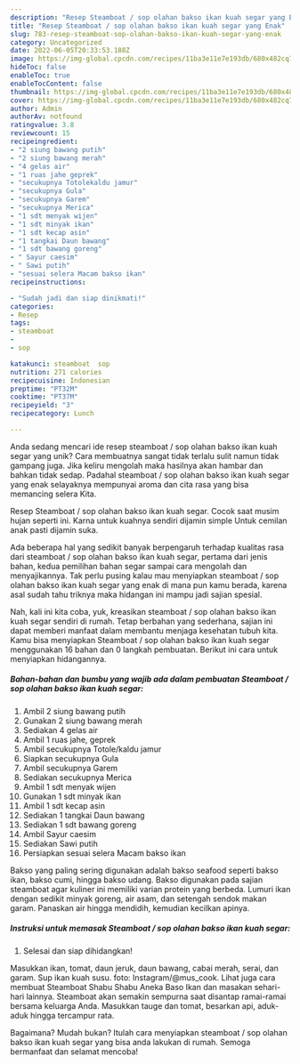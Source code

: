 ```yaml
---
description: "Resep Steamboat / sop olahan bakso ikan kuah segar yang Enak"
title: "Resep Steamboat / sop olahan bakso ikan kuah segar yang Enak"
slug: 783-resep-steamboat-sop-olahan-bakso-ikan-kuah-segar-yang-enak
category: Uncategorized
date: 2022-06-05T20:33:53.188Z
image: https://img-global.cpcdn.com/recipes/11ba3e11e7e193db/680x482cq70/steamboat-sop-olahan-bakso-ikan-kuah-segar-foto-resep-utama.jpg
hideToc: false
enableToc: true
enableTocContent: false
thumbnail: https://img-global.cpcdn.com/recipes/11ba3e11e7e193db/680x482cq70/steamboat-sop-olahan-bakso-ikan-kuah-segar-foto-resep-utama.jpg
cover: https://img-global.cpcdn.com/recipes/11ba3e11e7e193db/680x482cq70/steamboat-sop-olahan-bakso-ikan-kuah-segar-foto-resep-utama.jpg
author: Admin
authorAv: notfound
ratingvalue: 3.8
reviewcount: 15
recipeingredient:
- "2 siung bawang putih"
- "2 siung bawang merah"
- "4 gelas air"
- "1 ruas jahe geprek"
- "secukupnya Totolekaldu jamur"
- "secukupnya Gula"
- "secukupnya Garem"
- "secukupnya Merica"
- "1 sdt menyak wijen"
- "1 sdt minyak ikan"
- "1 sdt kecap asin"
- "1 tangkai Daun bawang"
- "1 sdt bawang goreng"
- " Sayur caesim"
- " Sawi putih"
- "sesuai selera Macam bakso ikan"
recipeinstructions:

- "Sudah jadi dan siap dinikmati!"
categories:
- Resep
tags:
- steamboat
- 
- sop

katakunci: steamboat  sop 
nutrition: 271 calories
recipecuisine: Indonesian
preptime: "PT32M"
cooktime: "PT37M"
recipeyield: "3"
recipecategory: Lunch

---
```





Anda sedang mencari ide resep steamboat / sop olahan bakso ikan kuah segar yang unik? Cara membuatnya sangat tidak terlalu sulit namun tidak gampang juga. Jika keliru mengolah maka hasilnya akan hambar dan bahkan tidak sedap. Padahal steamboat / sop olahan bakso ikan kuah segar yang enak selayaknya mempunyai aroma dan cita rasa yang bisa memancing selera Kita.





Resep Steamboat / sop olahan bakso ikan kuah segar. Cocok saat musim hujan seperti ini. Karna untuk kuahnya sendiri dijamin simple Untuk cemilan anak pasti dijamin suka.

Ada beberapa hal yang sedikit banyak berpengaruh terhadap kualitas rasa dari steamboat / sop olahan bakso ikan kuah segar, pertama dari jenis bahan, kedua pemilihan bahan segar sampai cara mengolah dan menyajikannya. Tak perlu pusing kalau mau menyiapkan steamboat / sop olahan bakso ikan kuah segar yang enak di mana pun kamu berada, karena asal sudah tahu triknya maka hidangan ini mampu jadi sajian spesial.






Nah, kali ini kita coba, yuk, kreasikan steamboat / sop olahan bakso ikan kuah segar sendiri di rumah. Tetap berbahan yang sederhana, sajian ini dapat memberi manfaat dalam membantu menjaga kesehatan tubuh kita. Kamu bisa menyiapkan Steamboat / sop olahan bakso ikan kuah segar menggunakan 16 bahan dan 0 langkah pembuatan. Berikut ini cara untuk menyiapkan hidangannya.

<!--inarticleads1-->

##### Bahan-bahan dan bumbu yang wajib ada dalam pembuatan Steamboat / sop olahan bakso ikan kuah segar:

1. Ambil 2 siung bawang putih
1. Gunakan 2 siung bawang merah
1. Sediakan 4 gelas air
1. Ambil 1 ruas jahe, geprek
1. Ambil secukupnya Totole/kaldu jamur
1. Siapkan secukupnya Gula
1. Ambil secukupnya Garem
1. Sediakan secukupnya Merica
1. Ambil 1 sdt menyak wijen
1. Gunakan 1 sdt minyak ikan
1. Ambil 1 sdt kecap asin
1. Sediakan 1 tangkai Daun bawang
1. Sediakan 1 sdt bawang goreng
1. Ambil  Sayur caesim
1. Sediakan  Sawi putih
1. Persiapkan sesuai selera Macam bakso ikan


Bakso yang paling sering digunakan adalah bakso seafood seperti bakso ikan, bakso cumi, hingga bakso udang. Bakso digunakan pada sajian steamboat agar kuliner ini memiliki varian protein yang berbeda. Lumuri ikan dengan sedikit minyak goreng, air asam, dan setengah sendok makan garam. Panaskan air hingga mendidih, kemudian kecilkan apinya. 

<!--inarticleads2-->

##### Instruksi untuk memasak Steamboat / sop olahan bakso ikan kuah segar:


1. Selesai dan siap dihidangkan!

Masukkan ikan, tomat, daun jeruk, daun bawang, cabai merah, serai, dan garam. Sup ikan kuah susu. foto: Instagram/@mus_cook. Lihat juga cara membuat Steamboat Shabu Shabu Aneka Baso Ikan dan masakan sehari-hari lainnya. Steamboat akan semakin sempurna saat disantap ramai-ramai bersama keluarga Anda. Masukkan tauge dan tomat, besarkan api, aduk-aduk hingga tercampur rata. 

Bagaimana? Mudah bukan? Itulah cara menyiapkan steamboat / sop olahan bakso ikan kuah segar yang bisa anda lakukan di rumah. Semoga bermanfaat dan selamat mencoba!
